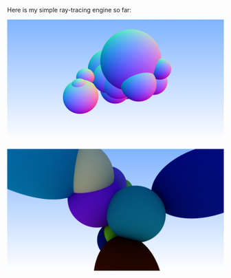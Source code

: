 Here is my simple ray-tracing engine so far:

![Normal Spheres](./journey/normal_spheres.png)

![Diffuse Spheres](./journey/diffuse_spheres.png)
